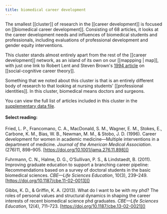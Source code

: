 ```yaml
---
title: biomedical career development
--- 
```


The smallest [[cluster]] of research in the [[career development]] is focused on [[biomedical career development]]. Consisting of 68 articles, it looks at the career development needs and influences of biomedical students and professionals, including evaluations of professional development and gender equity interventions. 

This cluster stands almost entirely apart from the rest of the [[career development]] network, as an island of its own on our [[mappping | map]], with just one link to Robert Lent and Steven Brown's [1994 article]() on [[social-cognitive career theory]]. 

Something that we noted about this cluster is that is an entirely different body of research to that looking at nursing students' [[professional identities]]. In this cluster, biomedical means doctors and surgeons.

You can view the full list of articles included in this cluster in the [supplementary data file](). 

#### Select reading: 

Fried, L. P., Francomano, C. A., MacDonald, S. M., Wagner, E. M., Stokes, E., Carbone, K. M., Bias, W. B., Newman, M. M., & Stobo, J. D. (1996). Career development for women in academic medicine—Multiple interventions in a department of medicine. *Journal of the American Medical Association*. (276)11, 898–905.  [https://doi.org/10.1001/jama.276.11.898]()

Fuhrmann, C. N., Halme, D. G., O’Sullivan, P. S., & Lindstaedt, B. (2011). Improving graduate education to support a branching career pipeline: Recommendations based on a survey of doctoral students in the basic biomedical sciences. *CBE—Life Sciences Education*, 10(3), 239–249. [https://doi.org/10.1187/cbe.11-02-0013]()

Gibbs, K. D., & Griffin, K. A. (2013). What do I want to be with my phd? The roles of personal values and structural dynamics in shaping the career interests of recent biomedical science phd graduates. *CBE—Life Sciences Education*, 12(4), 711–723. [https://doi.org/10.1187/cbe.13-02-0021]()
